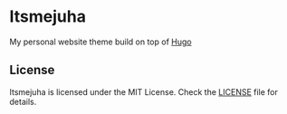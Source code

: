 # Itsmejuha

My personal website theme build on top of [Hugo](https://gohugo.io)

## License
Itsmejuha is licensed under the MIT License. Check the [LICENSE](https://github.com/jliikala/itsmejuhaco/blob/master/LICENSE) file for details.
